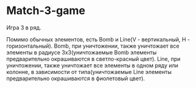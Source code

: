 # Match-3-game

Игра 3 в ряд.

Помимо обычных элементов, есть Bomb и Line(V - вертикальный, H - горизонтальный). 
Bomb, при уничтожении, также уничтожает все элементы в радиусе 3х3(уничтожаемые Bomb элементы предварительно окрашиваются в светло-красный цвет). 
Line, при уничтожении, также уничтожает все элементы в одном ряду или колонне, в зависимости от типа(уничтожаемые Line элементы предварительно окрашиваются в фиолетовый цвет).
